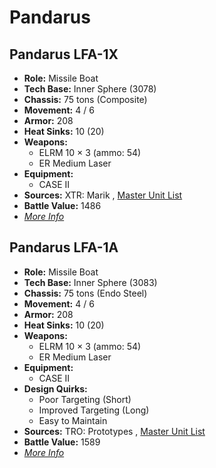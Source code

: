 # Pandarus 

## Pandarus LFA-1X 

- **Role:** Missile Boat 
- **Tech Base:** Inner Sphere (3078) 
- **Chassis:** 75 tons (Composite) 
- **Movement:** 4 / 6 
- **Armor:** 208 
- **Heat Sinks:** 10 (20) 
- **Weapons:** 
  - ELRM 10 × 3 (ammo: 54) 
  - ER Medium Laser 
- **Equipment:** 
  - CASE II 
- **Sources:** XTR: Marik , [Master Unit List](http://masterunitlist.info/Unit/Details/2412) 
- **Battle Value:** 1486 
- [*More Info*](pandarus/pandarus_lfa-1x.md) 

## Pandarus LFA-1A 

- **Role:** Missile Boat 
- **Tech Base:** Inner Sphere (3083) 
- **Chassis:** 75 tons (Endo Steel) 
- **Movement:** 4 / 6 
- **Armor:** 208 
- **Heat Sinks:** 10 (20) 
- **Weapons:** 
  - ELRM 10 × 3 (ammo: 54) 
  - ER Medium Laser 
- **Equipment:** 
  - CASE II 
- **Design Quirks:** 
  - Poor Targeting (Short) 
  - Improved Targeting (Long) 
  - Easy to Maintain 
- **Sources:** TRO: Prototypes , [Master Unit List](http://masterunitlist.info/Unit/Details/4783) 
- **Battle Value:** 1589 
- [*More Info*](pandarus/pandarus_lfa-1a.md) 

